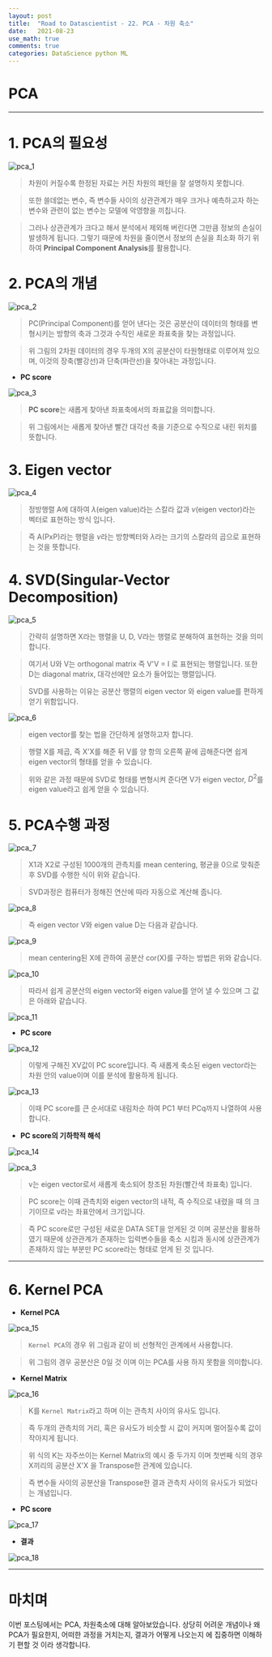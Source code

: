 ```yaml
---
layout: post
title:  "Road to Datascientist - 22. PCA - 차원 축소"
date:   2021-08-23
use_math: true
comments: true
categories: DataScience python ML
---
```

# PCA

---

# 1. PCA의 필요성

![pca_1](/img/pca_1.png)

> 차원이 커질수록 한정된 자료는 커진 차원의 패턴을 잘 설명하지 못합니다.

> 또한 쓸데없는 변수, 즉 변수들 사이의 상관관계가 매우 크거나 예측하고자 하는 변수와 관련이 없는 변수는 모델에 악영향을 끼칩니다.

> 그러나 상관관계가 크다고 해서 분석에서 제외해 버린다면 그만큼 정보의 손실이 발생하게 됩니다. 그렇기 때문에 차원을 줄이면서 정보의 손실을 최소화 하기 위하여 **Principal Component Analysis**를 활용합니다.

# 2. PCA의 개념

![pca_2](/img/pca_2.png)

> PC(Principal Component)를 얻어 낸다는 것은 공분산이 데이터의 형태를 변형시키는 방향의 축과 그것과 수직인 새로운 좌표축을 찾는 과정입니다.

> 위 그림의 2차원 데이터의 경우 두개의 X의 공분산이 타원형태로 이루어져 있으며, 이것의 장축(빨강선)과 단축(파란선)을 찾아내는 과정입니다.

* **PC score**

![pca_3](/img/pca_3.png)

> **PC score**는 새롭게 찾아낸 좌표축에서의 좌표값을 의미합니다.

> 위 그림에서는 새롭게 찾아낸 빨간 대각선 축을 기준으로 수직으로 내린 위치를 뜻합니다.

# 3. Eigen vector

![pca_4](/img/pca_4.png)

> 정방행렬 A에 대하여 $\lambda$(eigen value)라는 스칼라 값과 $\nu$(eigen vector)라는 벡터로 표현하는 방식 입니다.

> 즉 A(PxP)라는 행렬을 $\nu$라는 방향벡터와 $\lambda$라는 크기의 스칼라의 곱으로 표현하는 것을 뜻합니다.

# 4. SVD(Singular-Vector Decomposition)

![pca_5](/img/pca_5.png)

> 간략히 설명하면 X라는 행렬을 U, D, V라는 행렬로 분해하여 표현하는 것을 의미합니다.

> 여기서 U와 V는 orthogonal matrix 즉 V'V = I 로 표현되는 행렬입니다. 또한 D는 diagonal matrix, 대각선에만 요소가 들어있는 행렬입니다.

> SVD를 사용하는 이유는 공분산 행렬의 eigen vector 와 eigen value를 편하게 얻기 위함입니다.

![pca_6](/img/pca_6.png)

> eigen vector를 찾는 법을 간단하게 설명하고자 합니다.

> 행렬 X를 제곱, 즉 X'X를 해준 뒤 V를 양 항의 오른쪽 끝에 곱해준다면 쉽게 eigen vector의 형태를 얻을 수 있습니다.

> 위와 같은 과정 때문에 SVD로 형태를 변형시켜 준다면 V가 eigen vector, $D^2$를 eigen value라고 쉽게 얻을 수 있습니다.

# 5. PCA수행 과정

![pca_7](/img/pca_7.png)

> X1과 X2로 구성된 1000개의 관측치를 mean centering, 평균을 0으로 맞춰준 후 SVD를 수행한 식이 위와 같습니다.

> SVD과정은 컴퓨터가 정해진 연산에 따라 자동으로 계산해 줍니다.

![pca_8](/img/pca_8.png)

> 즉 eigen vector V와 eigen value D는 다음과 같습니다.

![pca_9](/img/pca_9.png)

> mean centering된 X에 관하여 공분산 cor(X)를 구하는 방법은 위와 같습니다.

![pca_10](/img/pca_10.png)

> 따라서 쉽게 공분산의 eigen vector와 eigen value를 얻어 낼 수 있으며 그 값은 아래와 같습니다.

![pca_11](/img/pca_11.png)

* **PC score**

![pca_12](/img/pca_12.png)

> 이렇게 구해진 XV값이 PC score입니다. 즉 새롭게 축소된 eigen vector라는 차원 안의 value이며 이를 분석에 활용하게 됩니다.

![pca_13](/img/pca_13.png)

> 이때 PC score를 큰 순서대로 내림차순 하여 PC1 부터 PCq까지 나열하여 사용합니다.

* **PC score의 기하학적 해석**

![pca_14](/img/pca_14.png)

![pca_3](/img/pca_3.png)

> v는 eigen vector로서 새롭게 축소되어 창조된 차원(빨간색 좌표축) 입니다.

> PC score는 이때 관측치와 eigen vector의 내적, 즉 수직으로 내렸을 때 의 크기이므로 v라는 좌표안에서 크기입니다.

> 즉 PC score로만 구성된 새로운 DATA SET을 얻게된 것 이며 공분산을 활용하였기 때문에 상관관계가 존재하는 입력변수들을 축소 시킴과 동시에 상관관계가 존재하지 않는 부분만 PC score라는 형태로 얻게 된 것 입니다.

---

# 6. Kernel PCA

* **Kernel PCA**

![pca_15](/img/pca_15.png)

> `Kernel PCA`의 경우 위 그림과 같이 비 선형적인 관계에서 사용합니다.

> 위 그림의 경우 공분산은 0일 것 이며 이는 PCA를 사용 하지 못함을 의미합니다.

* **Kernel Matrix**

![pca_16](/img/pca_16.png)

> K를 `Kernel Matrix`라고 하며 이는 관측치 사이의 유사도 입니다.

> 즉 두개의 관측치의 거리, 혹은 유사도가 비슷할 시 값이 커지며 멀어질수록 값이 작아지게 됩니다.

> 위 식의 K는 자주쓰이는 Kernel Matrix의 예시 중 두가지 이며 첫번째 식의 경우 X끼리의 공분산 X'X 을 Transpose한 관계에 있습니다.

> 즉 변수들 사이의 공분산을 Transpose한 결과 관측치 사이의 유사도가 되었다는 개념입니다.

* **PC score**

![pca_17](/img/pca_17.png)

* **결과**

![pca_18](/img/pca_18.png)

---

# 마치며
이번 포스팅에서는 PCA, 차원축소에 대해 알아보았습니다. 상당히 어려운 개념이나 왜 PCA가 필요한지, 어떠한 과정을 거치는지, 결과가 어떻게 나오는지 에 집중하면 이해하기 편할 것 이라 생각합니다.

